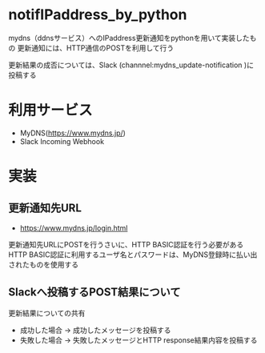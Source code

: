 # notifIPaddress_by_python
mydns（ddnsサービス）へのIPaddress更新通知をpythonを用いて実装したもの
更新通知には、HTTP通信のPOSTを利用して行う

更新結果の成否については、Slack (channnel:mydns_update-notification )に投稿する


# 利用サービス
- MyDNS(https://www.mydns.jp/)
- Slack Incoming Webhook

# 実装
## 更新通知先URL
- https://www.mydns.jp/login.html

更新通知先URLにPOSTを行うさいに、HTTP BASIC認証を行う必要がある
HTTP BASIC認証に利用するユーザ名とパスワードは、MyDNS登録時に払い出されたものを使用する

## Slackへ投稿するPOST結果について
更新結果についての共有
- 成功した場合 -> 成功したメッセージを投稿する
- 失敗した場合 -> 失敗したメッセージとHTTP response結果内容を投稿する

